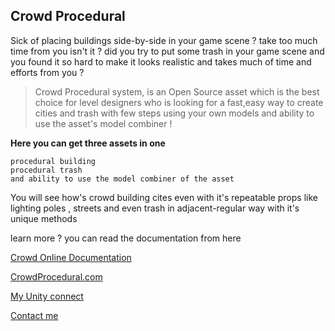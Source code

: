 ## Crowd Procedural
Sick of placing buildings side-by-side in your game scene ? take too much time from you isn't it ? did you try to put some trash in your game scene and you found it so hard to make it looks realistic and takes much of time and efforts from you ?

>Crowd Procedural system, is an Open Source asset which is the best choice for level designers who is looking for a fast,easy way to create cities and trash with few steps using your own models and ability to use the asset's model combiner !

**Here you can get three assets in one**
```
procedural building
procedural trash 
and ability to use the model combiner of the asset
```

You will see how's crowd building cites even with it's repeatable props like lighting poles , streets and even trash in adjacent-regular way with it's unique methods 

learn more ? you can read the documentation from here

[Crowd Online Documentation](https://crowdprocedural.weebly.com/online-document.html)

[CrowdProcedural.com](https://crowdprocedural.weebly.com/)

[My Unity connect](https://connect.unity.com/u/58c6f2c132b306002554b8e6)

[Contact me](yousuf12345a@gmail.com)
